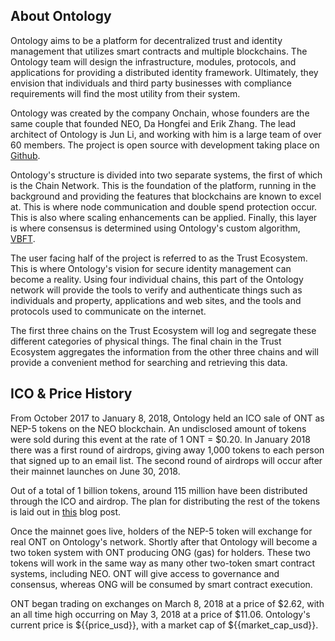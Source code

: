 ## About Ontology

Ontology aims to be a platform for decentralized trust and identity management that utilizes smart contracts and multiple blockchains. The Ontology team will design the infrastructure, modules, protocols, and applications for providing a distributed identity framework. Ultimately, they envision that individuals and third party businesses with compliance requirements will find the most utility from their system.

Ontology was created by the company Onchain, whose founders are the same couple that founded NEO, Da Hongfei and Erik Zhang. The lead architect of Ontology is Jun Li, and working with him is a large team of over 60 members. The project is open source with development taking place on [Github](https://github.com/ontio).

Ontology's structure is divided into two separate systems, the first of which is the Chain Network. This is the foundation of the platform, running in the background and providing the features that blockchains are known to excel at. This is where node communication and double spend protection occur. This is also where scaling enhancements can be applied. Finally, this layer is where consensus is determined using Ontology's custom algorithm, [VBFT](https://medium.com/ontologynetwork/ontology-launches-vbft-a-next-generation-consensus-mechanism-becoming-one-of-the-first-vrf-based-91f782308db4).

The user facing half of the project is referred to as the Trust Ecosystem. This is where Ontology's vision for secure identity management can become a reality. Using four individual chains, this part of the Ontology network will provide the tools to verify and authenticate things such as individuals and property, applications and web sites, and the tools and protocols used to communicate on the internet.

The first three chains on the Trust Ecosystem will log and segregate these different categories of physical things. The final chain in the Trust Ecosystem aggregates the information from the other three chains and will provide a convenient method for searching and retrieving this data.

## ICO & Price History

From October 2017 to January 8, 2018, Ontology held an ICO sale of ONT as NEP-5 tokens on the NEO blockchain. An undisclosed amount of tokens were sold during this event at the rate of 1 ONT = $0.20. In January 2018 there was a first round of airdrops, giving away 1,000 tokens to each person that signed up to an email list. The second round of airdrops will occur after their mainnet launches on June 30, 2018.

Out of a total of 1 billion tokens, around 115 million have been distributed through the ICO and airdrop. The plan for distributing the rest of the tokens is laid out in [this](https://medium.com/ontologynetwork/ontologys-ont-token-distribution-and-circulating-supply-da96d5540827) blog post.

Once the mainnet goes live, holders of the NEP-5 token will exchange for real ONT on Ontology's network. Shortly after that Ontology will become a two token system with ONT producing ONG (gas) for holders. These two tokens will work in the same way as many other two-token smart contract systems, including NEO. ONT will give access to governance and consensus, whereas ONG will be consumed by smart contract execution.

ONT began trading on exchanges on March 8, 2018 at a price of $2.62, with an all time high occurring on May 3, 2018 at a price of $11.06. Ontology's current price is ${{price_usd}}, with a market cap of ${{market_cap_usd}}.

